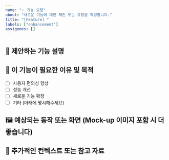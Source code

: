 ```yaml
---
name: "✨ 기능 요청"
about: "새로운 기능에 대한 제안 또는 요청을 작성합니다."
title: "[Feature] "
labels: ["enhancement"]
assignees: []
---
```




## 🚀 제안하는 기능 설명

<!-- 원하는 기능에 대한 상세한 설명을 작성해주세요. -->

## 🎯 이 기능이 필요한 이유 및 목적

- [ ] 사용자 편의성 향상
- [ ] 성능 개선
- [ ] 새로운 기능 확장
- [ ] 기타 (아래에 명시해주세요)

<!-- 선택한 목적에 대해 구체적으로 설명해주세요. -->

## 🖼️ 예상되는 동작 또는 화면 (Mock-up 이미지 포함 시 더 좋습니다)

<!-- 가능하면 UI Mock-up 이미지 또는 참고 자료를 첨부해주세요. -->

## 📌 추가적인 컨텍스트 또는 참고 자료

<!-- 기능 구현에 도움이 될 수 있는 추가 자료, 링크, 문서 등을 제공해주세요. -->
